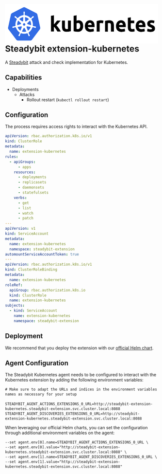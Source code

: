 <img src="./logo.png" height="130" align="right" alt="Kubernetes logo depicting a helm next to text 'Kubernetes'">

# Steadybit extension-kubernetes

A [Steadybit](https://www.steadybit.com/) attack and check implementation for Kubernetes.

## Capabilities

 - Deployments
     - Attacks
         - Rollout restart (`kubectl rollout restart`) 

## Configuration

The process requires access rights to interact with the Kubernetes API.

```yaml
apiVersion: rbac.authorization.k8s.io/v1
kind: ClusterRole
metadata:
  name: extension-kubernetes
rules:
  - apiGroups:
      - apps
    resources:
      - deployments
      - replicasets
      - daemonsets
      - statefulsets
    verbs:
      - get
      - list
      - watch
      - patch
---
apiVersion: v1
kind: ServiceAccount
metadata:
  name: extension-kubernetes
  namespace: steadybit-extension
automountServiceAccountToken: true
---
apiVersion: rbac.authorization.k8s.io/v1
kind: ClusterRoleBinding
metadata:
  name: extension-kubernetes
roleRef:
  apiGroup: rbac.authorization.k8s.io
  kind: ClusterRole
  name: extension-kubernetes
subjects:
  - kind: ServiceAccount
    name: extension-kubernetes
    namespace: steadybit-extension
```

## Deployment

We recommend that you deploy the extension with our [official Helm chart](https://github.com/steadybit/helm-charts/tree/main/charts/steadybit-extension-kubernetes).

## Agent Configuration

The Steadybit Kubernetes agent needs to be configured to interact with the Kubernetes extension by adding the following environment variables:

```shell
# Make sure to adapt the URLs and indices in the environment variables names as necessary for your setup

STEADYBIT_AGENT_ACTIONS_EXTENSIONS_0_URL=http://steadybit-extension-kubernetes.steadybit-extension.svc.cluster.local:8088
STEADYBIT_AGENT_DISCOVERIES_EXTENSIONS_0_URL=http://steadybit-extension-kubernetes.steadybit-extension.svc.cluster.local:8088
```

When leveraging our official Helm charts, you can set the configuration through additional environment variables on the agent:

```
--set agent.env[0].name=STEADYBIT_AGENT_ACTIONS_EXTENSIONS_0_URL \
--set agent.env[0].value="http://steadybit-extension-kubernetes.steadybit-extension.svc.cluster.local:8088" \
--set agent.env[1].name=STEADYBIT_AGENT_DISCOVERIES_EXTENSIONS_0_URL \
--set agent.env[1].value="http://steadybit-extension-kubernetes.steadybit-extension.svc.cluster.local:8088"
```
